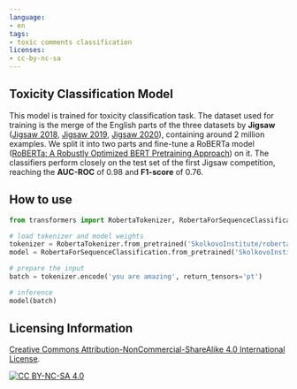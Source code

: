 ```yaml
---
language:
- en
tags:
- toxic comments classification
licenses:
- cc-by-nc-sa
---
```


## Toxicity Classification Model

This model is trained for toxicity classification task. The dataset used for training is the merge of the English parts of the three datasets by **Jigsaw** ([Jigsaw 2018](https://www.kaggle.com/c/jigsaw-toxic-comment-classification-challenge), [Jigsaw 2019](https://www.kaggle.com/c/jigsaw-unintended-bias-in-toxicity-classification), [Jigsaw 2020](https://www.kaggle.com/c/jigsaw-multilingual-toxic-comment-classification)), containing around 2 million examples. We split it into two parts and fine-tune a RoBERTa model ([RoBERTa: A Robustly Optimized BERT Pretraining Approach](https://arxiv.org/abs/1907.11692)) on it. The classifiers perform closely on the test set of the first Jigsaw competition, reaching the **AUC-ROC** of 0.98 and **F1-score** of 0.76.

## How to use
```python
from transformers import RobertaTokenizer, RobertaForSequenceClassification

# load tokenizer and model weights
tokenizer = RobertaTokenizer.from_pretrained('SkolkovoInstitute/roberta_toxicity_classifier')
model = RobertaForSequenceClassification.from_pretrained('SkolkovoInstitute/roberta_toxicity_classifier')

# prepare the input
batch = tokenizer.encode('you are amazing', return_tensors='pt')

# inference
model(batch)
```

## Licensing Information

[Creative Commons Attribution-NonCommercial-ShareAlike 4.0 International License][cc-by-nc-sa].

[![CC BY-NC-SA 4.0][cc-by-nc-sa-image]][cc-by-nc-sa]

[cc-by-nc-sa]: http://creativecommons.org/licenses/by-nc-sa/4.0/
[cc-by-nc-sa-image]: https://i.creativecommons.org/l/by-nc-sa/4.0/88x31.png